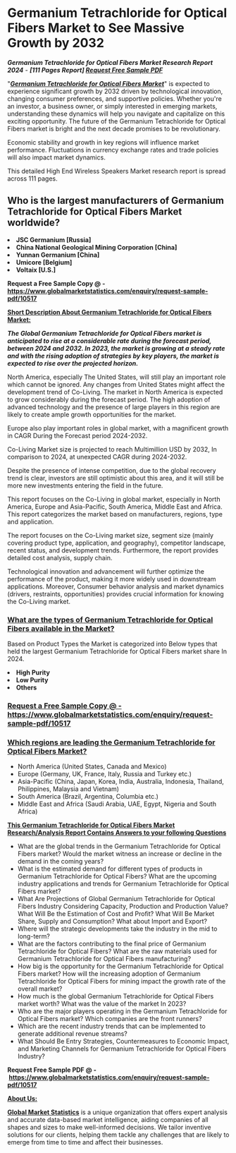 <h1>Germanium Tetrachloride for Optical Fibers Market to See Massive Growth by 2032</h1><p><em><strong>Germanium Tetrachloride for Optical Fibers Market Research Report 2024</strong></em>&nbsp;-&nbsp;<em><strong>[111 Pages Report] </strong></em><em><strong><a href="https://www.globalmarketstatistics.com/enquiry/request-sample-pdf/10517">Request Free Sample PDF</a></strong></em></p><p>"<a style="font-style: italic; font-weight: bold;" href="https://www.globalmarketstatistics.com/market-reports/germanium-tetrachloride-for-optical-fibers-market-10517">Germanium Tetrachloride for Optical Fibers Market</a>" is expected to experience significant growth by 2032 driven by technological innovation, changing consumer preferences, and supportive policies. Whether you're an investor, a business owner, or simply interested in emerging markets, understanding these dynamics will help you navigate and capitalize on this exciting opportunity. The future of the&nbsp;Germanium Tetrachloride for Optical Fibers market is bright and the next decade promises to be revolutionary.</p><p>Economic stability and growth in key regions will influence market performance. Fluctuations in currency exchange rates and trade policies will also impact market dynamics.</p><p>This detailed&nbsp;High End Wireless Speakers Market research report is spread across 111 pages.</p><h2><strong>Who is the largest manufacturers of Germanium Tetrachloride for Optical Fibers Market worldwide?</strong></h2><p><strong><li>JSC Germanium [Russia]<li>China National Geological Mining Corporation [China]<li>Yunnan Germanium [China]<li>Umicore [Belgium]<li>Voltaix [U.S.]</strong></p><p><strong>Request a Free Sample Copy @ - <a href="https://www.globalmarketstatistics.com/enquiry/request-sample-pdf/10517">https://www.globalmarketstatistics.com/enquiry/request-sample-pdf/10517</a></strong></p><p><strong><u>Short Description About Germanium Tetrachloride for Optical Fibers Market:</u></strong></p><p><strong><em>The Global Germanium Tetrachloride for Optical Fibers market is anticipated to rise at a considerable rate during the forecast period, between 2024 and 2032. In 2023, the market is growing at a steady rate and with the rising adoption of strategies by key players, the market is expected to rise over the projected horizon.</em></strong></p><p>North America, especially The United States, will still play an important role which cannot be ignored. Any changes from United States might affect the development trend of Co-Living. The market in North America is expected to grow considerably during the forecast period. The high adoption of advanced technology and the presence of large players in this region are likely to create ample growth opportunities for the market.</p><p>Europe also play important roles in global market, with a magnificent growth in CAGR During the Forecast period 2024-2032.</p><p>Co-Living Market size is projected to reach Multimillion USD by 2032, In comparison to 2024, at unexpected CAGR during 2024-2032.</p><p>Despite the presence of intense competition, due to the global recovery trend is clear, investors are still optimistic about this area, and it will still be more new investments entering the field in the future.</p><p>This report focuses on the Co-Living in global market, especially in North America, Europe and Asia-Pacific, South America, Middle East and Africa. This report categorizes the market based on manufacturers, regions, type and application.</p><p>The report focuses on the Co-Living market size, segment size (mainly covering product type, application, and geography), competitor landscape, recent status, and development trends. Furthermore, the report provides detailed cost analysis, supply chain.</p><p>Technological innovation and advancement will further optimize the performance of the product, making it more widely used in downstream applications. Moreover, Consumer behavior analysis and market dynamics (drivers, restraints, opportunities) provides crucial information for knowing the Co-Living market.</p><h3 class="rank-math-question "><span style="text-decoration: underline;">What are the types of Germanium Tetrachloride for Optical Fibers available in the Market?</span></h3><p>Based on Product Types the Market is categorized into Below types that held the largest Germanium Tetrachloride for Optical Fibers market share In 2024.</p><p><strong><li>High Purity<li>Low Purity<li>Others</strong></p><h3 class="rank-math-question "><span style="text-decoration: underline;">Request a Free Sample Copy @ - <a href="https://www.globalmarketstatistics.com/enquiry/request-sample-pdf/10517">https://www.globalmarketstatistics.com/enquiry/request-sample-pdf/10517</a></span></h3><h3 class="rank-math-question "><span style="text-decoration: underline;">Which regions are leading the Germanium Tetrachloride for Optical Fibers Market?</span></h3><ul><li>North America (United States, Canada and Mexico)</li><li>Europe (Germany, UK, France, Italy, Russia and Turkey etc.)</li><li>Asia-Pacific (China, Japan, Korea, India, Australia, Indonesia, Thailand, Philippines, Malaysia and Vietnam)</li><li>South America (Brazil, Argentina, Columbia etc.)</li><li>Middle East and Africa (Saudi Arabia, UAE, Egypt, Nigeria and South Africa)</li></ul><p><strong><u>This Germanium Tetrachloride for Optical Fibers Market Research/Analysis Report Contains Answers to your following Questions</u></strong></p><ul><li>What are the global trends in the Germanium Tetrachloride for Optical Fibers market? Would the market witness an increase or decline in the demand in the coming years?</li><li>What is the estimated demand for different types of products in Germanium Tetrachloride for Optical Fibers? What are the upcoming industry applications and trends for Germanium Tetrachloride for Optical Fibers market?</li><li>What Are Projections of Global Germanium Tetrachloride for Optical Fibers Industry Considering Capacity, Production and Production Value? What Will Be the Estimation of Cost and Profit? What Will Be Market Share, Supply and Consumption? What about Import and Export?</li><li>Where will the strategic developments take the industry in the mid to long-term?</li><li>What are the factors contributing to the final price of Germanium Tetrachloride for Optical Fibers? What are the raw materials used for Germanium Tetrachloride for Optical Fibers manufacturing?</li><li>How big is the opportunity for the Germanium Tetrachloride for Optical Fibers market? How will the increasing adoption of Germanium Tetrachloride for Optical Fibers for mining impact the growth rate of the overall market?</li><li>How much is the global Germanium Tetrachloride for Optical Fibers market worth? What was the value of the market In 2023?</li><li>Who are the major players operating in the Germanium Tetrachloride for Optical Fibers market? Which companies are the front runners?</li><li>Which are the recent industry trends that can be implemented to generate additional revenue streams?</li><li>What Should Be Entry Strategies, Countermeasures to Economic Impact, and Marketing Channels for Germanium Tetrachloride for Optical Fibers Industry?</li></ul><p><strong>Request Free Sample PDF @ -&nbsp;<a href="https://www.globalmarketstatistics.com/enquiry/request-sample-pdf/10517">https://www.globalmarketstatistics.com/enquiry/request-sample-pdf/10517</a></strong></p><p><strong><u>About Us:</u></strong></p><p><strong><a href="https://www.globalmarketstatistics.com/">Global Market Statistics</a></strong> is a unique organization that offers expert analysis and accurate data-based market intelligence, aiding companies of all shapes and sizes to make well-informed decisions. We tailor inventive solutions for our clients, helping them tackle any challenges that are likely to emerge from time to time and affect their businesses.</p>
